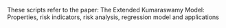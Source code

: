 These scripts refer to the paper: The Extended Kumaraswamy Model: Properties, risk indicators, risk analysis, regression model and applications 
